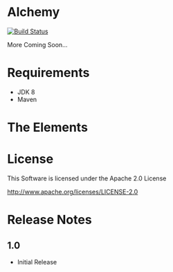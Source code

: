 Alchemy
==============================================

[![Build Status](https://travis-ci.org/SirWellington/alchemy.svg)](https://travis-ci.org/SirWellington/alchemy)

More Coming Soon...

# Requirements

+ JDK 8
+ Maven

# The Elements


# License

This Software is licensed under the Apache 2.0 License

http://www.apache.org/licenses/LICENSE-2.0

# Release Notes

## 1.0
+ Initial Release
